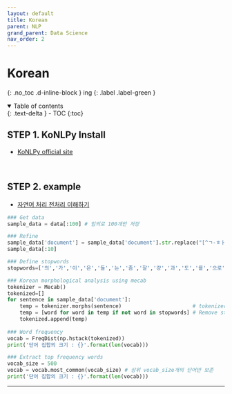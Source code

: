 ```yaml
---
layout: default
title: Korean
parent: NLP
grand_parent: Data Science
nav_order: 2
---
```


# Korean
{: .no_toc .d-inline-block }
ing
{: .label .label-green }

<details open markdown="block">
  <summary>
    Table of contents
  </summary>
  {: .text-delta }
- TOC
{:toc}
</details>

<!------------------------------------ STEP ------------------------------------>
## STEP 1. KoNLPy Install
* [KoNLPy official site]

<br>



<!------------------------------------ STEP ------------------------------------>
## STEP 2. example

* [자연어 처리 전처리 이해하기]

```python
### Get data
sample_data = data[:100] # 임의로 100개만 저장

### Refine
sample_data['document'] = sample_data['document'].str.replace("[^ㄱ-ㅎㅏ-ㅣ가-힣 ]","") # 한글과 공백을 제외하고 모두 제거 
sample_data[:10]

### Define stopwords
stopwords=['의','가','이','은','들','는','좀','잘','걍','과','도','를','으로','자','에','와','한','하다']

### Korean morphological analysis using mecab
tokenizer = Mecab() 
tokenized=[] 
for sentence in sample_data['document']: 
	temp = tokenizer.morphs(sentence) 						# tokenizer 
	temp = [word for word in temp if not word in stopwords] # Remove stopwords
	tokenized.append(temp)
	
### Word frequency
vocab = FreqDist(np.hstack(tokenized)) 
print('단어 집합의 크기 : {}'.format(len(vocab)))

### Extract top frequency words
vocab_size = 500   
vocab = vocab.most_common(vocab_size) # 상위 vocab_size개의 단어만 보존
print('단어 집합의 크기 : {}'.format(len(vocab)))

```











---

[KoNLPy official site]: https://konlpy.org/ko/latest/
[자연어 처리 전처리 이해하기]: https://wikidocs.net/64517
